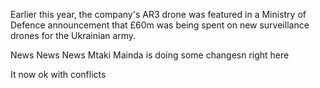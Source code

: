 Earlier this year, the company's AR3 drone was featured in a Ministry of Defence announcement that £60m was being spent on new surveillance drones for the Ukrainian army.

News News News
Mtaki Mainda is doing some changesn right here
 
 It now ok with conflicts
 